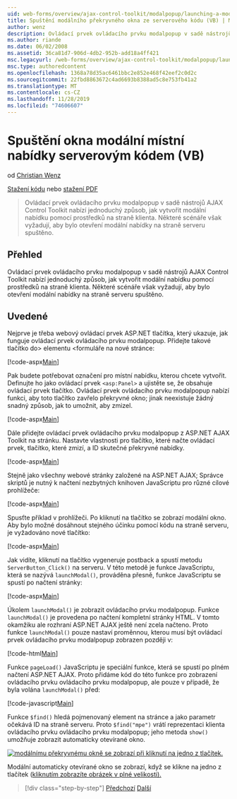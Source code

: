 ```yaml
---
uid: web-forms/overview/ajax-control-toolkit/modalpopup/launching-a-modal-popup-window-from-server-code-vb
title: Spuštění modálního překryvného okna ze serverového kódu (VB) | Microsoft Docs
author: wenz
description: Ovládací prvek ovládacího prvku modalpopup v sadě nástrojů AJAX Control Toolkit nabízí jednoduchý způsob, jak vytvořit modální nabídku pomocí prostředků na straně klienta. Některé scénáře ale vyžadují tuto t...
ms.author: riande
ms.date: 06/02/2008
ms.assetid: 36ca81d7-906d-4db2-952b-add18a4ff421
msc.legacyurl: /web-forms/overview/ajax-control-toolkit/modalpopup/launching-a-modal-popup-window-from-server-code-vb
msc.type: authoredcontent
ms.openlocfilehash: 1368a78d35ac6461bbc2e852e468f42eef2c0d2c
ms.sourcegitcommit: 22fbd8863672c4ad6693b8388ad5c8e753fb41a2
ms.translationtype: MT
ms.contentlocale: cs-CZ
ms.lasthandoff: 11/28/2019
ms.locfileid: "74606607"
---
```

# <a name="launching-a-modal-popup-window-from-server-code-vb"></a>Spuštění okna modální místní nabídky serverovým kódem (VB)

od [Christian Wenz](https://github.com/wenz)

[Stažení kódu](https://download.microsoft.com/download/2/4/0/24052038-f942-4336-905b-b60ae56f0dd5/ModalPopup1.vb.zip) nebo [stažení PDF](https://download.microsoft.com/download/b/6/a/b6ae89ee-df69-4c87-9bfb-ad1eb2b23373/modalpopup1VB.pdf)

> Ovládací prvek ovládacího prvku modalpopup v sadě nástrojů AJAX Control Toolkit nabízí jednoduchý způsob, jak vytvořit modální nabídku pomocí prostředků na straně klienta. Některé scénáře však vyžadují, aby bylo otevření modální nabídky na straně serveru spuštěno.

## <a name="overview"></a>Přehled

Ovládací prvek ovládacího prvku modalpopup v sadě nástrojů AJAX Control Toolkit nabízí jednoduchý způsob, jak vytvořit modální nabídku pomocí prostředků na straně klienta. Některé scénáře však vyžadují, aby bylo otevření modální nabídky na straně serveru spuštěno.

## <a name="steps"></a>Uvedené

Nejprve je třeba webový ovládací prvek ASP.NET tlačítka, který ukazuje, jak funguje ovládací prvek ovládacího prvku modalpopup. Přidejte takové tlačítko do&gt; elementu &lt;formuláře na nové stránce:

[!code-aspx[Main](launching-a-modal-popup-window-from-server-code-vb/samples/sample1.aspx)]

Pak budete potřebovat označení pro místní nabídku, kterou chcete vytvořit. Definujte ho jako ovládací prvek `<asp:Panel>` a ujistěte se, že obsahuje ovládací prvek tlačítko. Ovládací prvek ovládacího prvku modalpopup nabízí funkci, aby toto tlačítko zavřelo překryvné okno; jinak neexistuje žádný snadný způsob, jak to umožnit, aby zmizel.

[!code-aspx[Main](launching-a-modal-popup-window-from-server-code-vb/samples/sample2.aspx)]

Dále přidejte ovládací prvek ovládacího prvku modalpopup z ASP.NET AJAX Toolkit na stránku. Nastavte vlastnosti pro tlačítko, které načte ovládací prvek, tlačítko, které zmizí, a ID skutečné překryvné nabídky.

[!code-aspx[Main](launching-a-modal-popup-window-from-server-code-vb/samples/sample3.aspx)]

Stejně jako všechny webové stránky založené na ASP.NET AJAX; Správce skriptů je nutný k načtení nezbytných knihoven JavaScriptu pro různé cílové prohlížeče:

[!code-aspx[Main](launching-a-modal-popup-window-from-server-code-vb/samples/sample4.aspx)]

Spusťte příklad v prohlížeči. Po kliknutí na tlačítko se zobrazí modální okno. Aby bylo možné dosáhnout stejného účinku pomocí kódu na straně serveru, je vyžadováno nové tlačítko:

[!code-aspx[Main](launching-a-modal-popup-window-from-server-code-vb/samples/sample5.aspx)]

Jak vidíte, kliknutí na tlačítko vygeneruje postback a spustí metodu `ServerButton_Click()` na serveru. V této metodě je funkce JavaScriptu, která se nazývá `launchModal()`, prováděna přesně, funkce JavaScriptu se spustí po načtení stránky:

[!code-aspx[Main](launching-a-modal-popup-window-from-server-code-vb/samples/sample6.aspx)]

Úkolem `launchModal()` je zobrazit ovládacího prvku modalpopup. Funkce `launchModal()` je provedena po načtení kompletní stránky HTML. V tomto okamžiku ale rozhraní ASP.NET AJAX ještě není zcela načteno. Proto funkce `launchModal()` pouze nastaví proměnnou, kterou musí být ovládací prvek ovládacího prvku modalpopup zobrazen později v:

[!code-html[Main](launching-a-modal-popup-window-from-server-code-vb/samples/sample7.html)]

Funkce `pageLoad()` JavaScriptu je speciální funkce, která se spustí po plném načtení ASP.NET AJAX. Proto přidáme kód do této funkce pro zobrazení ovládacího prvku ovládacího prvku modalpopup, ale pouze v případě, že byla volána `launchModal()` před:

[!code-javascript[Main](launching-a-modal-popup-window-from-server-code-vb/samples/sample8.js)]

Funkce `$find()` hledá pojmenovaný element na stránce a jako parametr očekává ID na straně serveru. Proto `$find("mpe")` vrátí reprezentaci klienta ovládacího prvku ovládacího prvku modalpopup; jeho metoda `show()` umožňuje zobrazit automaticky otevírané okno.

[![modálnímu překryvnému okně se zobrazí při kliknutí na jedno z tlačítek.](launching-a-modal-popup-window-from-server-code-vb/_static/image2.png)](launching-a-modal-popup-window-from-server-code-vb/_static/image1.png)

Modální automaticky otevírané okno se zobrazí, když se klikne na jedno z tlačítek ([kliknutím zobrazíte obrázek v plné velikosti).](launching-a-modal-popup-window-from-server-code-vb/_static/image3.png)

> [!div class="step-by-step"]
> [Předchozí](positioning-a-modalpopup-cs.md)
> [Další](using-modalpopup-with-a-repeater-control-vb.md)
